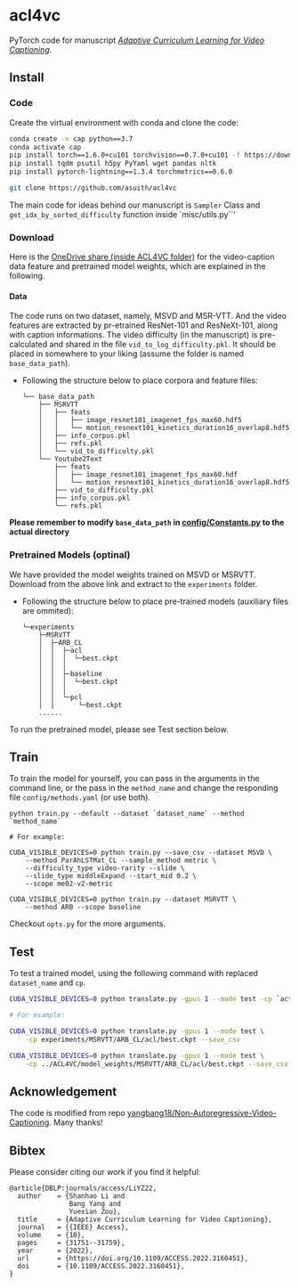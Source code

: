 # acl4vc

PyTorch code for manuscript [*Adaptive Curriculum Learning for Video Captioning*](https://ieeexplore.ieee.org/document/9737531).

## Install

### Code

Create the virtual environment with conda and clone the code:

```bash
conda create -n cap python==3.7
conda activate cap
pip install torch==1.6.0+cu101 torchvision==0.7.0+cu101 -f https://download.pytorch.org/whl/torch_stable.html
pip install tqdm psutil h5py PyYaml wget pandas nltk
pip install pytorch-lightning==1.3.4 torchmetrics==0.6.0

git clone https://github.com/asuith/acl4vc
```

The main code for ideas behind our manuscript is `Sampler` Class and `get_idx_by_sorted_difficulty` function inside `misc/utils.py``' 
### Download

Here is the [OneDrive share (inside ACL4VC folder)](https://1drv.ms/u/s!ApDoTkmqHk3FiI1vaODLLO_v4nGwlQ?e=8euyfv) for the video-caption data feature and pretrained model weights, which are explained in the following.

#### Data

The code runs on two dataset, namely, MSVD and MSR-VTT. And the video features are extracted by pr-etrained ResNet-101 and ResNeXt-101, along with caption informations. 
The video difficulty (in the manuscript) is pre-calculated and shared in the file `vid_to_log_difficulty.pkl`.
It should be placed in somewhere to your liking (assume the folder is named `base_data_path`).

* Following the structure below to place corpora and feature files:
    ```
    └── base_data_path
        ├── MSRVTT
        │   ├── feats
        │   │   ├── image_resnet101_imagenet_fps_max60.hdf5
        │   │   └── motion_resnext101_kinetics_duration16_overlap8.hdf5
        │   ├── info_corpus.pkl
        │   ├── refs.pkl
        │   └── vid_to_difficulty.pkl
        └── Youtube2Text
            ├── feats
            │   ├── image_resnet101_imagenet_fps_max60.hdf
            │   └── motion_resnext101_kinetics_duration16_overlap8.hdf5
            ├── vid_to_difficulty.pkl
            ├── info_corpus.pkl
            └── refs.pkl
    ```
**Please remember to modify `base_data_path` in [config/Constants.py](config/Constants.py) to the actual directory**


### Pretrained Models (optinal)

We have provided the model weights trained on MSVD or MSRVTT. Download from the above link and extract to the `experiments` folder.

* Following the structure below to place pre-trained models (auxiliary files are ommited):
    ```
    └─experiments
        ├─MSRVTT
        │  ├─ARB_CL
        │  │  ├─acl
        │  │  │  └─best.ckpt
        │  │  │
        │  │  ├─baseline
        │  │  │  └─best.ckpt
        │  │  │
        │  │  └─pcl
        │  │      └─best.ckpt
        ......
    ```

To run the pretrained model, please see Test section below.


## Train

To train the model for yourself, you can pass in the arguments in the command line, or the pass in the `method_name` and change the responding file `config/methods.yaml` (or use both).

```
python train.py --default --dataset `dataset_name` --method `method_name`

# For example:

CUDA_VISIBLE_DEVICES=0 python train.py --save_csv --dataset MSVD \
    --method ParAhLSTMat_CL --sample_method metric \
    --difficulty_type video-rarity --slide \
    --slide_type middleExpand --start_mid 0.2 \
    --scope me02-v2-metric

CUDA_VISIBLE_DEVICES=0 python train.py --dataset MSRVTT \
    --method ARB --scope baseline
```

Checkout `opts.py` for the more arguments.

## Test

To test a trained model, using the following command with replaced `dataset_name` and `cp`.

```bash
CUDA_VISIBLE_DEVICES=0 python translate.py -gpus 1 --mode test -cp `actual model weight path` --save_csv

# For example:

CUDA_VISIBLE_DEVICES=0 python translate.py -gpus 1 --mode test \
    -cp experiments/MSRVTT/ARB_CL/acl/best.ckpt --save_csv

CUDA_VISIBLE_DEVICES=0 python translate.py -gpus 1 --mode test \
    -cp ../ACL4VC/model_weights/MSRVTT/ARB_CL/acl/best.ckpt --save_csv
```

## Acknowledgement
The code is modified from repo [yangbang18/Non-Autoregressive-Video-Captioning](https://github.com/yangbang18/Non-Autoregressive-Video-Captioning). Many thanks!

## Bibtex

Please consider citing our work if you find it helpful:

```
@article{DBLP:journals/access/LiYZ22,
  author    = {Shanhao Li and
               Bang Yang and
               Yuexian Zou},
  title     = {Adaptive Curriculum Learning for Video Captioning},
  journal   = {{IEEE} Access},
  volume    = {10},
  pages     = {31751--31759},
  year      = {2022},
  url       = {https://doi.org/10.1109/ACCESS.2022.3160451},
  doi       = {10.1109/ACCESS.2022.3160451},
}
```